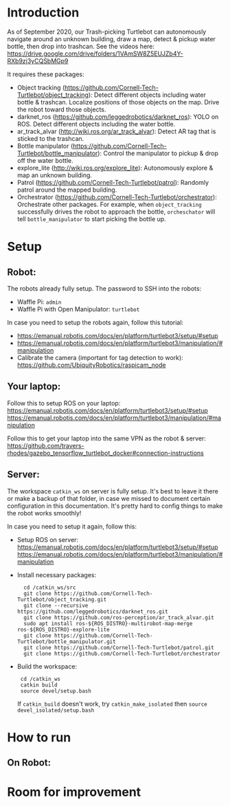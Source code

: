 # Introduction

As of September 2020, our Trash-picking Turtlebot can autonomously navigate around an unknown building, draw a map, detect & pickup water bottle, then drop into trashcan. See the videos here: https://drive.google.com/drive/folders/1VAmSW8Z5EUJZb4Y-RXb9zj3yCQSbMGp9

It requires these packages:
- Object tracking (https://github.com/Cornell-Tech-Turtlebot/object_tracking): Detect different objects including water bottle & trashcan. Localize positions of those objects on the map. Drive the robot toward those objects.
- darknet_ros (https://github.com/leggedrobotics/darknet_ros): YOLO on ROS. Detect different objects including the water bottle.
- ar_track_alvar (http://wiki.ros.org/ar_track_alvar): Detect AR tag that is sticked to the trashcan.
- Bottle manipulator (https://github.com/Cornell-Tech-Turtlebot/bottle_manipulator): Control the manipulator to pickup & drop off the water bottle.
- explore_lite (http://wiki.ros.org/explore_lite): Autonomously explore & map an unknown building.  
- Patrol (https://github.com/Cornell-Tech-Turtlebot/patrol): Randomly patrol around the mapped building.
- Orchestrator (https://github.com/Cornell-Tech-Turtlebot/orchestrator): Orchestrate other packages. For example, when `object_tracking` successfully drives the robot to approach the bottle, `orcheschator` will tell `bottle_manipulator` to start picking the bottle up.


# Setup

## Robot:
The robots already fully setup. The password to SSH into the robots:

- Waffle Pi: `admin`
- Waffle Pi with Open Manipulator: `turtlebot`

In case you need to setup the robots again, follow this tutorial: 

- https://emanual.robotis.com/docs/en/platform/turtlebot3/setup/#setup
- https://emanual.robotis.com/docs/en/platform/turtlebot3/manipulation/#manipulation
- Calibrate the camera (important for tag detection to work): https://github.com/UbiquityRobotics/raspicam_node

## Your laptop:
Follow this to setup ROS on your laptop:
https://emanual.robotis.com/docs/en/platform/turtlebot3/setup/#setup
https://emanual.robotis.com/docs/en/platform/turtlebot3/manipulation/#manipulation

Follow this to get your laptop into the same VPN as the robot & server: 
https://github.com/travers-rhodes/gazebo_tensorflow_turtlebot_docker#connection-instructions

## Server:
The workspace `catkin_ws` on server is fully setup. It's best to leave it there or make a backup of that folder, in case we missed to document certain configuration in this documentation. It's pretty hard to config things to make the robot works smoothly!

In case you need to setup it again, follow this:

- Setup ROS on server:
        https://emanual.robotis.com/docs/en/platform/turtlebot3/setup/#setup
        https://emanual.robotis.com/docs/en/platform/turtlebot3/manipulation/#manipulation

- Install necessary packages:

        cd /catkin_ws/src
        git clone https://github.com/Cornell-Tech-Turtlebot/object_tracking.git
        git clone --recursive https://github.com/leggedrobotics/darknet_ros.git
        git clone https://github.com/ros-perception/ar_track_alvar.git
        sudo apt install ros-${ROS_DISTRO}-multirobot-map-merge ros-${ROS_DISTRO}-explore-lite
        git clone https://github.com/Cornell-Tech-Turtlebot/bottle_manipulator.git
        git clone https://github.com/Cornell-Tech-Turtlebot/patrol.git
        git clone https://github.com/Cornell-Tech-Turtlebot/orchestrator
        
 - Build the workspace:
 
        cd /catkin_ws
        catkin build
        source devel/setup.bash

   If `catkin_build` doesn't work, try `catkin_make_isolated` then `source devel_isolated/setup.bash`
   

# How to run

## On Robot:

                


# Room for improvement








